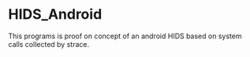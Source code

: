 # HIDS_Android 
This programs is proof on concept of an android HIDS based on system calls collected by strace.
